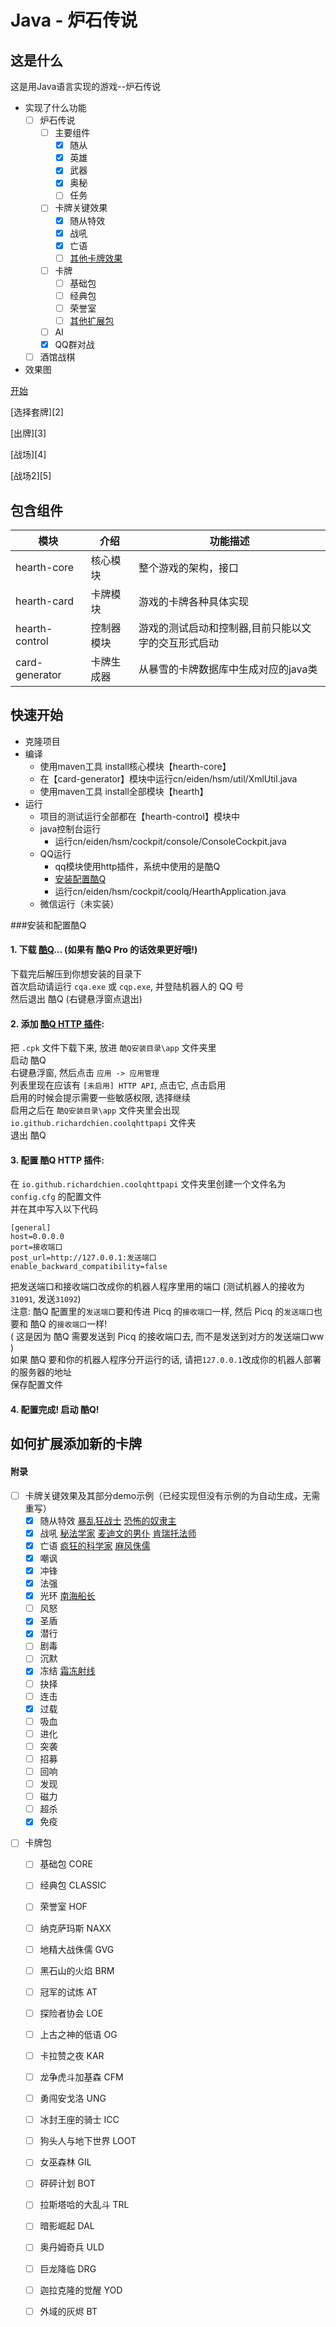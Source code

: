 # Java - 炉石传说
## 这是什么
这是用Java语言实现的游戏--炉石传说
- 实现了什么功能
  - [ ] 炉石传说
    - [ ] 主要组件
      - [x] 随从
      - [x] 英雄
      - [x] 武器
      - [x] 奥秘
      - [ ] 任务
    - [ ] 卡牌关键效果
      - [x] 随从特效
      - [x] 战吼
      - [x] 亡语
      - [ ] <a href="#otherCard">其他卡牌效果</a>
    - [ ] 卡牌
      - [ ] 基础包
      - [ ] 经典包
      - [ ] 荣誉室
      - [ ] <a href="#otherClass">其他扩展包</a>
    - [ ] AI
    - [x] QQ群对战
  - [ ] 酒馆战棋

- 效果图

[开始][1]

[选择套牌][2]

[出牌][3]

[战场][4]

[战场2][5]

## 包含组件
| 模块             | 介绍        | 功能描述                                      |
| -------------    | -------    | ---------------------                        |
| hearth-core      | 核心模块    | 整个游戏的架构，接口                            |
| hearth-card      | 卡牌模块    | 游戏的卡牌各种具体实现                          |
| hearth-control   | 控制器模块  | 游戏的测试启动和控制器,目前只能以文字的交互形式启动  |
| card-generator   | 卡牌生成器  | 从暴雪的卡牌数据库中生成对应的java类              |

## 快速开始
- 克隆项目
- 编译
  - 使用maven工具 install核心模块【hearth-core】
  - 在【card-generator】模块中运行cn/eiden/hsm/util/XmlUtil.java
  - 使用maven工具 install全部模块【hearth】
- 运行
  - 项目的测试运行全部都在【hearth-control】模块中
  - java控制台运行
    - 运行cn/eiden/hsm/cockpit/console/ConsoleCockpit.java
  - QQ运行
    - qq模块使用http插件，系统中使用的是酷Q
    - <a href="#coolq">安装配置酷Q</a>
    - 运行cn/eiden/hsm/cockpit/coolq/HearthApplication.java
  - 微信运行（未实装）
  
<a name="coolq"></a>


###安装和配置酷Q

#### 1. 下载 [酷Q](https://cqp.cc/)... (如果有 酷Q Pro 的话效果更好哦!)
下载完后解压到你想安装的目录下<br>
首次启动请运行 `cqa.exe` 或 `cqp.exe`, 并登陆机器人的 QQ 号<br>
然后退出 酷Q (右键悬浮窗点退出)<br>

#### 2. 添加 [酷Q HTTP 插件](https://cqp.cc/t/30748):
把 `.cpk` 文件下载下来, 放进 `酷Q安装目录\app` 文件夹里<br>
启动 酷Q<br>
右键悬浮窗, 然后点击 `应用 -> 应用管理`<br>
列表里现在应该有 `[未启用] HTTP API`, 点击它, 点击启用<br>
启用的时候会提示需要一些敏感权限, 选择继续<br>
启用之后在 `酷Q安装目录\app` 文件夹里会出现 `io.github.richardchien.coolqhttpapi` 文件夹<br>
退出 酷Q<br>

#### 3. 配置 酷Q HTTP 插件:
在 `io.github.richardchien.coolqhttpapi` 文件夹里创建一个文件名为 `config.cfg` 的配置文件<br>
并在其中写入以下代码<br>

```
[general]
host=0.0.0.0
port=接收端口
post_url=http://127.0.0.1:发送端口
enable_backward_compatibility=false
```

把发送端口和接收端口改成你的机器人程序里用的端口 (测试机器人的接收为`31091`, 发送`31092`)<br>
注意: 酷Q 配置里的`发送端口`要和传进 Picq 的`接收端口`一样, 然后 Picq 的`发送端口`也要和 酷Q 的`接收端口`一样!<br>
( 这是因为 酷Q 需要发送到 Picq 的接收端口去, 而不是发送到对方的发送端口ww )<br>
如果 酷Q 要和你的机器人程序分开运行的话, 请把`127.0.0.1`改成你的机器人部署的服务器的地址<br>
保存配置文件<br>

#### 4. 配置完成! 启动 酷Q!


## 如何扩展添加新的卡牌

#### 附录

<a name="otherCard"></a>
- [ ] 卡牌关键效果及其部分demo示例（已经实现但没有示例的为自动生成，无需重写）
  - [x] 随从特效 
  <a href="hearth-card/src/main/java/cn/eiden/hsm/game/card/classic/warrior/FrothingBerserkerCard.java">暴乱狂战士</a>
  <a href="hearth-card/src/main/java/cn/eiden/hsm/game/card/brm/neutral/GrimPatronCard.java">恐怖的奴隶主</a>
  - [x] 战吼
  <a href="hearth-card/src/main/java/cn/eiden/hsm/game/card/ungoro/mage/ArcanologistCard.java">秘法学家</a>
  <a href="hearth-card/src/main/java/cn/eiden/hsm/game/card/kara/mage/MedivhSValetCard.java">麦迪文的男仆</a>
  <a href="hearth-card/src/main/java/cn/eiden/hsm/game/card/classic/mage/KirinTorMageCard.java">肯瑞托法师</a>
  - [x] 亡语
  <a href="hearth-card/src/main/java/cn/eiden/hsm/game/card/naxx/MadScientistCard.java">疯狂的科学家</a>
  <a href="hearth-card/src/main/java/cn/eiden/hsm/game/card/base/LeperGnomeCard.java">麻风侏儒</a>
  - [x] 嘲讽
  - [x] 冲锋
  - [x] 法强
  - [x] 光环
  <a href="hearth-card/src/main/java/cn/eiden/hsm/game/card/classic/SouthseaCaptainCard.java">南海船长</a>
  - [ ] 风怒
  - [x] 圣盾
  - [x] 潜行
  - [ ] 剧毒
  - [ ] 沉默
  - [x] 冻结
  <a href="hearth-card/src/main/java/cn/eiden/hsm/game/card/dalaran/mage/RayOfFrostCard.java">霜冻射线</a>
  - [ ] 抉择
  - [ ] 连击
  - [x] 过载
  - [ ] 吸血
  - [ ] 进化
  - [ ] 突袭
  - [ ] 招募
  - [ ] 回响
  - [ ] 发现
  - [ ] 磁力
  - [ ] 超杀
  - [x] 免疫

<a name="otherClass"></a>
- [ ] 卡牌包
  - [ ] 基础包 CORE
  - [ ] 经典包 CLASSIC
  - [ ] 荣誉室 HOF
  - [ ] 纳克萨玛斯 NAXX
  - [ ] 地精大战侏儒 GVG 
  - [ ] 黑石山的火焰 BRM 
  - [ ] 冠军的试炼 AT
  - [ ] 探险者协会 LOE
  - [ ] 上古之神的低语 OG
  - [ ] 卡拉赞之夜 KAR
  - [ ] 龙争虎斗加基森 CFM
  - [ ] 勇闯安戈洛 UNG 
  - [ ] 冰封王座的骑士 ICC
  - [ ] 狗头人与地下世界 LOOT
  - [ ] 女巫森林 GIL
  - [ ] 砰砰计划 BOT
  - [ ] 拉斯塔哈的大乱斗 TRL
  - [ ] 暗影崛起 DAL
  - [ ] 奥丹姆奇兵 ULD
  - [ ] 巨龙降临 DRG
  - [ ] 迦拉克隆的觉醒 YOD
  - [ ] 外域的灰烬 BT
  
  
  
[1]: https://gitee.com/EidenRitto/hearthstone/tree/master/img/开始.png
[1]: https://gitee.com/EidenRitto/hearthstone/tree/master/img/选择套牌.png
[1]: https://gitee.com/EidenRitto/hearthstone/tree/master/img/出牌.png
[1]: https://gitee.com/EidenRitto/hearthstone/tree/master/img/战场.png
[1]: https://gitee.com/EidenRitto/hearthstone/tree/master/img/战场2.png